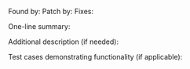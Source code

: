 Found by:
Patch by:
Fixes: 

One-line summary:

Additional description (if needed):

Test cases demonstrating functionality (if applicable):
